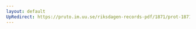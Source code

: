 ```yaml
---
layout: default
UpRedirect: https://pruto.im.uu.se/riksdagen-records-pdf/1871/prot-1871-urtima-ak--1002/prot-1871-urtima-ak--1002_092.pdf
---
```

